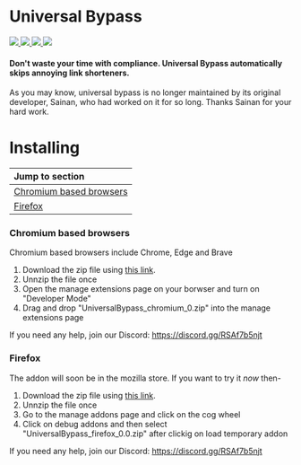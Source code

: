 #  Universal Bypass
  <a href="https://github.com/Universal-Bypass-Renewed/Universal-Bypass/blob/main/.github/workflows/main.yml">
  <img src="https://badgen.net/github/checks/universal-bypass-renewed/universal-bypass?label=Build" />
  </a>
  <a href="https://discord.gg/RSAf7b5njt">
  <img src="https://badgen.net/badge/icon/discord?icon=discord&label=Universal+Bypass+Renewed" />
  </a>
  <a href="https://nightly.link/Universal-Bypass-Renewed/Universal-Bypass/workflows/main/main/Universal_bypass_chromium.zip">
  <img src="https://img.shields.io/badge/Chromium-Unstable-e77334" />
  </a>
  <a href="https://nightly.link/Universal-Bypass-Renewed/Universal-Bypass/workflows/main/main/Universal_bypass_firefox.zip">
  <img src="https://img.shields.io/badge/Firefox-Unstable-e77334" />
  </a>
 

#### Don't waste your time with compliance. Universal Bypass automatically skips annoying link shorteners.

As you may know, universal bypass is no longer maintained by its original developer, Sainan, who had worked on it for so long. 
Thanks Sainan for your hard work.

# Installing
| Jump to section                                     |
| :-------------                                      |
| [Chromium based browsers](#chromium-based-browsers) |
| [Firefox](#firefox)                                 |


### Chromium based browsers

Chromium based browsers include Chrome, Edge and Brave 

1) Download the zip file using [this link](https://nightly.link/Universal-Bypass-Renewed/Universal-Bypass/workflows/main/main/Universal_bypass_chromium.zip).
3) Unnzip the file once
4) Open the manage extensions page on your borwser and turn on "Developer Mode"
5) Drag and drop "UniversalBypass_chromium_0.zip" into the manage extensions page

If you need any help, join our Discord: https://discord.gg/RSAf7b5njt

### Firefox
The addon will soon be in the mozilla store. If you want to try it *now* then-
1) Download the zip file using [this link](https://nightly.link/Universal-Bypass-Renewed/Universal-Bypass/workflows/main/main/Universal_bypass_firefox.zip).
2) Unnzip the file once
3) Go to the manage addons page and click on the cog wheel
4) Click on debug addons and then select "UniversalBypass_firefox_0.0.zip" after clickig on load temporary addon

If you need any help, join our Discord: https://discord.gg/RSAf7b5njt
